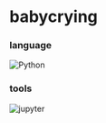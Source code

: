 # babycrying

### language
![Python](https://img.shields.io/badge/Python-3776AB.svg?&style=for-the-badge&logo=Python&logoColor=white)

### tools
![jupyter](https://img.shields.io/badge/jupyter-F37626.svg?&style=for-the-badge&logo=jupyter&logoColor=white)
